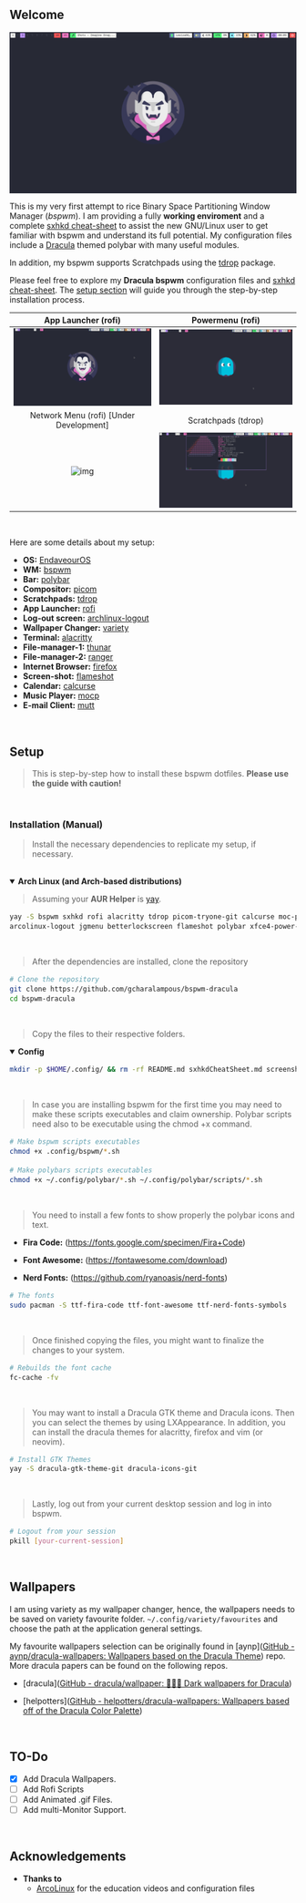 ## Welcome

<img title="BSPWM-Dracula" src="screenshots/bspwm_rice_laptop.png" alt="img" align="center" width="" data-align="right">

This is my very first attempt to rice Binary Space Partitioning Window Manager (*bspwm*). I am providing a fully <b>working enviroment</b> and a complete [sxhkd cheat-sheet](cheat_sheet.md) to assist the new GNU/Linux user to get familiar with bspwm and understand its full potential. My configuration files include a [Dracula](https://draculatheme.com/) themed polybar with many useful modules. 

In addition, my bspwm supports Scratchpads using the [tdrop](https://github.com/noctuid/tdrop) package.

Please feel free to explore my **Dracula bspwm** configuration files and [sxhkd cheat-sheet](cheat_sheet.md). The [setup section](#setup) will guide you through the step-by-step installation process.

| App Launcher (rofi)                      | Powermenu (rofi)                       |
|:----------------------------------------:|:--------------------------------------:|
| ![img](screenshots/rof_app_launcher.gif) | ![img](screenshots/rofi_powermenu.gif) |
| Network Menu (rofi) [Under Development]  | Scratchpads (tdrop)                    |
| ![img](screenshots/.gif)                 | ![img](screenshots/scratchpads.gif)    |

<br/>

Here are some details about my setup:

- **OS:**    [EndaveourOS](https://endeavouros.com/)
- **WM:**    [bspwm](https://github.com/baskerville/bspwm)
- **Bar:**     [polybar](https://github.com/jaagr/polybar)
- **Compositor:**     [picom](https://github.com/yshui/picom)
- **Scratchpads:** [tdrop](https://github.com/noctuid/tdrop)
- **App Launcher:**    [rofi](https://github.com/davatorium/rofi)
- **Log-out screen:**    [archlinux-logout](https://github.com/arcolinux/archlinux-logout)
- **Wallpaper Changer:**    [variety](https://github.com/varietywalls/variety)
- **Terminal:** [alacritty](https://github.com/alacritty/alacritty) 
- **File-manager-1:**    [thunar](https://docs.xfce.org/xfce/thunar/start)
- **File-manager-2:**    [ranger](https://github.com/ranger/ranger)
- **Internet Browser:**    [firefox](https://www.mozilla.org/en-US/firefox/new/)
- **Screen-shot:**   [flameshot](https://github.com/flameshot-org/flameshot)
- **Calendar:**    [calcurse](https://github.com/lfos/calcurse)
- **Music Player:**    [mocp](https://github.com/jonsafari/mocp)
- **E-mail Client:**    [mutt](http://www.mutt.org/)

<br/>

## Setup

> This is step-by-step how to install these bspwm dotfiles. **Please use the guide with caution!**

<br/>

### Installation (Manual)

> Install the necessary dependencies to replicate my setup, if necessary. 

<br/>

<details open>
   <summary><strong>Arch Linux (and Arch-based distributions)</strong></summary>

> Assuming your **AUR Helper** is [yay](https://github.com/Jguer/yay).

```sh
yay -S bspwm sxhkd rofi alacritty tdrop picom-tryone-git calcurse moc-pulse thunar mutt ranger variety \
arcolinux-logout jgmenu betterlockscreen flameshot polybar xfce4-power-manager numlockx blueberry pamac-aur
```

<br/>

> After the dependencies are installed, clone the repository

```sh
# Clone the repository
git clone https://github.com/gcharalampous/bspwm-dracula
cd bspwm-dracula
```

<br/>

> Copy the files to their respective folders.

<details open>
   <summary><strong>Config</strong></summary>

```sh
mkdir -p $HOME/.config/ && rm -rf README.md sxhkdCheatSheet.md screenshots/ .git/ && cp -r ./* $HOME/.config/
```

<br/>

> In case you are installing bspwm for the first time you may need to make these scripts executables and claim ownership. Polybar scripts need also to be executable using the chmod +x command.

```sh
# Make bspwm scripts executables
chmod +x .config/bspwm/*.sh

# Make polybars scripts executables
chmod +x ~/.config/polybar/*.sh ~/.config/polybar/scripts/*.sh
```

<br/>

> You need to install a few fonts to show properly the polybar icons and text.

- **Fira Code:** (https://fonts.google.com/specimen/Fira+Code)

- **Font Awesome:** (https://fontawesome.com/download)

- **Nerd Fonts:** (https://github.com/ryanoasis/nerd-fonts)

```sh
# The fonts
sudo pacman -S ttf-fira-code ttf-font-awesome ttf-nerd-fonts-symbols
```

<br/>

> Once finished copying the files, you might want to finalize the changes to your system.

```sh
# Rebuilds the font cache
fc-cache -fv
```

<br/>

> You may want to install a Dracula GTK theme and Dracula icons. Then you can select the themes by using LXAppearance. In addition, you can install the dracula themes for alacritty, firefox and vim (or neovim).

```sh
# Install GTK Themes
yay -S dracula-gtk-theme-git dracula-icons-git
```

<br/>

> Lastly, log out from your current desktop session and log in into bspwm.

```sh
# Logout from your session
pkill [your-current-session]
```

<br/>

## Wallpapers

 I am using variety as my wallpaper changer, hence, the wallpapers needs to be saved on variety favourite folder. ```~/.config/variety/favourites``` and choose the path at the application general settings.

My favourite wallpapers selection can be originally found in [aynp]([GitHub - aynp/dracula-wallpapers: Wallpapers based on the Dracula Theme](https://github.com/aynp/dracula-wallpapers)) repo. More dracula papers can be found on the following repos.

- [dracula]([GitHub - dracula/wallpaper: 🧛🏻‍♂️ Dark wallpapers for Dracula](https://github.com/dracula/wallpaper)) 

- [helpotters]([GitHub - helpotters/dracula-wallpapers: Wallpapers based off of the Dracula Color Palette](https://github.com/helpotters/dracula-wallpapers))

<br/>

## TO-Do

- [x] Add Dracula Wallpapers.
- [ ] Add Rofi Scripts
- [ ] Add Animated .gif Files.
- [ ] Add multi-Monitor Support.

<br/>

## Acknowledgements

- **Thanks to**
  - [ArcoLinux](https://github.com/arcolinux/) for the education videos and configuration files

